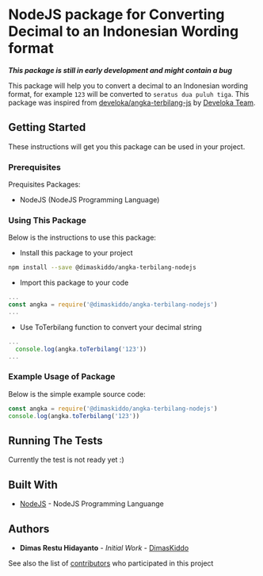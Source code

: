 # NodeJS package for Converting Decimal to an Indonesian Wording format

***This package is still in early development and might contain a bug***

This package will help you to convert a decimal to an Indonesian wording format, for example `123` will be converted to `seratus dua puluh tiga`. This package was inspired from [develoka/angka-terbilang-js](https://github.com/develoka/angka-terbilang-js) by [Develoka Team](https://github.com/develoka).

## Getting Started

These instructions will get you this package can be used in your project.

### Prerequisites

Prequisites Packages:
* NodeJS (NodeJS Programming Language)

### Using This Package

Below is the instructions to use this package:
* Install this package to your project
```sh
npm install --save @dimaskiddo/angka-terbilang-nodejs
```
* Import this package to your code
```js
...
const angka = require('@dimaskiddo/angka-terbilang-nodejs')
...
```
* Use ToTerbilang function to convert your decimal string
```js
...
  console.log(angka.toTerbilang('123'))
...
```

### Example Usage of Package

Below is the simple example source code:
```js
const angka = require('@dimaskiddo/angka-terbilang-nodejs')
console.log(angka.toTerbilang('123'))
```

## Running The Tests

Currently the test is not ready yet :)

## Built With

* [NodeJS](https://nodejs.org/) - NodeJS Programming Languange

## Authors

* **Dimas Restu Hidayanto** - *Initial Work* - [DimasKiddo](https://github.com/dimaskiddo)

See also the list of [contributors](https://github.com/dimaskiddo/angka-terbilang-nodejs/contributors) who participated in this project
